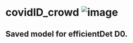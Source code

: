 # covidID_crowd  ![image](https://user-images.githubusercontent.com/11790686/84209024-e9432080-aa69-11ea-966d-fd39f88394f8.png)

## Saved model for efficientDet D0.
